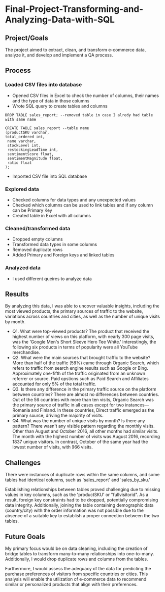 # Final-Project-Transforming-and-Analyzing-Data-with-SQL

## Project/Goals
The project aimed to extract, clean, and transform e-commerce data, analyze it, and develop and implement a QA process.

## Process
### Loaded CSV files into database
- Opened CSV files in Excel to check the number of columns, their names and the type of data in those columns
- Wrote SQL query to create tables and columns
```
DROP TABLE sales_report; --removed table in case I alredy had table with same name

CREATE TABLE sales_report --table name
(productSKU varchar,
total_ordered int,
 name varchar,
 stockLevel int,
 restockingLeadTime int,
 sentimentScore float,
 sentimentMagnitude float,
 ratio float
);
```
- Imported CSV file into SQL database

### Explored data
- Checked columns for data types and any unexpected values
- Checked which columns can be used to link tables and if any column can be Primary Key
- Created table in Excel with all columns
### Cleaned/transformed data
- Dropped empty columns
- Transformed data types in some columns
- Removed duplicate rows
- Added Primary and Foreign keys and linked tables
### Analyzed data
- I used different queires to analyze data

## Results

By analyzing this data, I was able to uncover valuable insights, including the most viewed products, the primary sources of traffic to the website, variations across countries and cities, as well as the number of unique visits by month.

- Q1. What were top-viewed products?
    The product that received the highest number of views on this platform, with nearly 300 page visits, was the 'Google Men's Short Sleeve Hero Tee White.' Interestingly, the following six products in terms of popularity were all YouTube merchandise.
- Q2. What were the main sources that brought traffic to the website?
    More than half of the traffic (58%) came through Organic Search, which refers to traffic from search engine results such as Google or Bing. Approximately one-fifth of the traffic originated from an unknown referrer or source. Paid opstions such as Paid Search and Affiliates accounted for only 5% of the total traffic.
- Q3. Is there any difference in the primary traffic source on the platform between countries?
    There are almost no differences between countries. Out of the 56 countries with more than ten visits, Organic Search was the primary source of traffic in all cases except for two instances—Romania and Finland. In these countries, Direct traffic emerged as the primary source, driving the majority of visits.
- Q4. What was the number of unique visits by month? Is there any pattern?
    There wasn't any visible pattern regarding the monthly visits. Other than August and October 2016, all other months had similar visits. The month with the highest number of visits was August 2016, recording 1837 unique visitors. In contrast, October of the same year had the lowest number of visits, with 966 visits.


## Challenges 

There were instances of duplicate rows within the same columns, and some tables had identical columns, such as 'sales_report' and 'sales_by_sku.' 

Establishing relationships between tables proved challenging due to missing values in key columns, such as the 'productSKU' or "fullvisitorid". As a result, foreign key constraints had to be dropped, potentially compromising data integrity. Additionally, joining the table containing demographic data (country/city) with the order information was not possible due to the absence of a suitable key to establish a proper connection between the two tables.



## Future Goals

My primary focus would be on data cleaning, including the creation of bridge tables to transform many-to-many relationships into one-to-many. Additionally, I would drop duplicate rows and columns from the tables.

Furthermore, I would assess the adequacy of the data for predicting the purchase preferences of visitors from specific countries or cities. This analysis will enable the utilization of e-commerce data to recommend similar or personalized products that align with their preferences.


